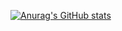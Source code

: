 [![Anurag's GitHub stats](https://github-readme-stats.vercel.app/api?username=fvalgreen&hide=contribs&show_icons=true&theme=dark)](https://github.com/anuraghazra/github-readme-stats)

<!--
**fvalgreen/fvalgreen** is a ✨ _special_ ✨ repository because its `README.md` (this file) appears on your GitHub profile.

Here are some ideas to get you started:

- 🔭 I’m currently working on ...
- 🌱 I’m currently learning ...
- 👯 I’m looking to collaborate on ...
- 🤔 I’m looking for help with ...
- 💬 Ask me about ...
- 📫 How to reach me: ...
- 😄 Pronouns: ...
- ⚡ Fun fact: ...
-->

